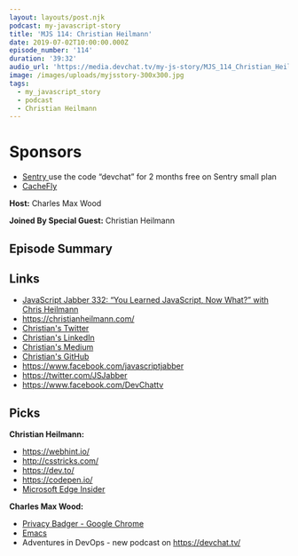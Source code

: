 ```yaml
---
layout: layouts/post.njk
podcast: my-javascript-story
title: 'MJS 114: Christian Heilmann'
date: 2019-07-02T10:00:00.000Z
episode_number: '114'
duration: '39:32'
audio_url: 'https://media.devchat.tv/my-js-story/MJS_114_Christian_Heilmann.mp3'
image: /images/uploads/myjsstory-300x300.jpg
tags:
  - my_javascript_story
  - podcast
  - Christian Heilmann
---
```

# Sponsors

* [Sentry ](https://sentry.io/welcome/) use the code “devchat” for 2 months free on Sentry small plan
* [CacheFly](https://www.cachefly.com)

**Host:** Charles Max Wood

**Joined By Special Guest:** Christian Heilmann

## **Episode Summary**



## **Links**

* [JavaScript Jabber 332: “You Learned JavaScript, Now What?” with Chris Heilmann](https://devchat.tv/js-jabber/jsj-332-you-learned-javascript-now-what-with-chris-heilmann/)
* <https://christianheilmann.com/>
* [Christian's Twitter](https://twitter.com/codepo8?lang=en)
* [Christian's LinkedIn](https://www.linkedin.com/in/christianheilmann/)
* [Christian's Medium ](https://medium.com/@codepo8)
* [Christian's GitHub](https://github.com/codepo8)
* <https://www.facebook.com/javascriptjabber>
* <https://twitter.com/JSJabber>
* <https://www.facebook.com/DevChattv>

## Picks

**Christian Heilmann:**

* <https://webhint.io/>
* <http://csstricks.com/>
* <https://dev.to/>
* <https://codepen.io/>
* [Microsoft Edge Insider](https://www.microsoftedgeinsider.com/) 

**Charles Max Wood:**

* [Privacy Badger - Google Chrome](https://chrome.google.com/webstore/detail/privacy-badger/pkehgijcmpdhfbdbbnkijodmdjhbjlgp)
* [Emacs ](https://www.gnu.org/s/emacs/)
* Adventures in DevOps - new podcast on <https://devchat.tv/>
